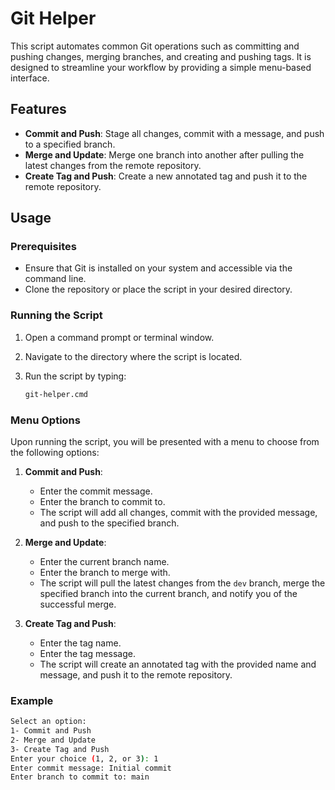# Git Helper

This script automates common Git operations such as committing and pushing changes, merging branches, and creating and pushing tags. It is designed to streamline your workflow by providing a simple menu-based interface.

## Features

- **Commit and Push**: Stage all changes, commit with a message, and push to a specified branch.
- **Merge and Update**: Merge one branch into another after pulling the latest changes from the remote repository.
- **Create Tag and Push**: Create a new annotated tag and push it to the remote repository.

## Usage

### Prerequisites

- Ensure that Git is installed on your system and accessible via the command line.
- Clone the repository or place the script in your desired directory.

### Running the Script

1. Open a command prompt or terminal window.
2. Navigate to the directory where the script is located.
3. Run the script by typing:

    ```sh
    git-helper.cmd
    ```

### Menu Options

Upon running the script, you will be presented with a menu to choose from the following options:

1. **Commit and Push**: 
    - Enter the commit message.
    - Enter the branch to commit to.
    - The script will add all changes, commit with the provided message, and push to the specified branch.

2. **Merge and Update**:
    - Enter the current branch name.
    - Enter the branch to merge with.
    - The script will pull the latest changes from the `dev` branch, merge the specified branch into the current branch, and notify you of the successful merge.

3. **Create Tag and Push**:
    - Enter the tag name.
    - Enter the tag message.
    - The script will create an annotated tag with the provided name and message, and push it to the remote repository.

### Example

```sh
Select an option:
1- Commit and Push
2- Merge and Update
3- Create Tag and Push
Enter your choice (1, 2, or 3): 1
Enter commit message: Initial commit
Enter branch to commit to: main
